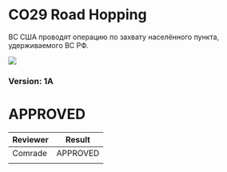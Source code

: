 ﻿# CO29 Road Hopping
ВС США проводят операцию по захвату населённого пункта, удерживаемого ВС РФ.

<img src='https://github.com/rempopo/CO29_Road_Hopping_1A.WL_Rosche/blob/master/overview.jpg?raw=true' />	

### Version: 1A


# APPROVED
| Reviewer | Result |
| ------------ | ------------- |
| Comrade | APPROVED |
|  |  |
